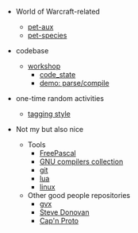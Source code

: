 * World of Warcraft-related
  * [pet-aux](https://github.com/martin-eden/pet_aux)
  * [pet-species](https://github.com/martin-eden/pet_species_to_csv)

* codebase
  * [workshop](https://github.com/martin-eden/workshop)
    * [code_state](https://github.com/martin-eden/workshop_users-code_state)
    * [demo: parse/compile](https://github.com/martin-eden/workshop_users-parse_compile)

* one-time random activities
  * [tagging style](https://github.com/martin-eden/tagging_guideline)

* Not my but also nice
  * Tools
    * [FreePascal](https://github.com/graemeg/freepascal)
    * [GNU compilers collection](https://github.com/gcc-mirror/gcc)
    * [git](https://github.com/git/git)
    * [lua](https://github.com/lua/lua)
    * [linux](https://github.com/torvalds/linux)
  * Other good people repositories
    * [gvx](https://github.com/gvx?tab=repositories)
    * [Steve Donovan](https://github.com/stevedonovan/luafaq)
    * [Cap'n Proto](https://github.com/sandstorm-io/capnproto)
